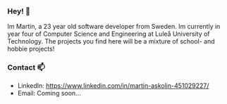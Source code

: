 ### Hey! 👋
Im Martin, a 23 year old software developer from Sweden. Im currently in year four of Computer Science and Engineering at Luleå University of Technology. The projects you find here will be a mixture of school- and hobbie projects!

### Contact 📫
- LinkedIn: https://www.linkedin.com/in/martin-askolin-451029227/
- Email: Coming soon...

<!--
**martinaskolin/martinaskolin** is a ✨ _special_ ✨ repository because its `README.md` (this file) appears on your GitHub profile.

Here are some ideas to get you started:

- 🔭 I’m currently working on ...
- 🌱 I’m currently learning ...
- 👯 I’m looking to collaborate on ...
- 🤔 I’m looking for help with ...
- 💬 Ask me about ...
- 📫 How to reach me: ...
- 😄 Pronouns: ...
- ⚡ Fun fact: ...
-->

